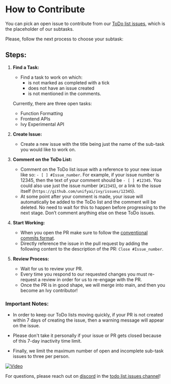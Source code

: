 # How to Contribute

You can pick an open issue to contribute from our [ToDo list issues](https://github.com/unifyai/ivy/issues?q=is%3Aopen+is%3Aissue+label%3AToDo), which is the placeholder of our subtasks.

Please, follow the next process to choose your subtask:

## Steps:

1. **Find a Task:**

   - Find a task to work on which:
     - is not marked as completed with a tick
     - does not have an issue created
     - is not mentioned in the comments.

   Currently, there are three open tasks:

   - Function Formatting
   - Frontend APIs
   - Ivy Experimental API

2. **Create Issue:**

   - Create a new issue with the title being just the name of the sub-task you would like to work on.

3. **Comment on the ToDo List:**

   - Comment on the ToDo list issue with a reference to your new issue like so: `- [ ] #Issue_number`. For example, if your issue number is 12345, then the text of your comment should be `- [ ] #12345`. You could also use just the issue number (`#12345`), or a link to the issue itself (`https://github.com/unifyai/ivy/issues/12345`).
   - At some point after your comment is made, your issue will automatically be added to the ToDo list and the comment will be deleted. No need to wait for this to happen before progressing to the next stage. Don’t comment anything else on these ToDo issues.

4. **Start Working:**

   - When you open the PR make sure to follow the [conventional commits format](https://www.conventionalcommits.org/en/v1.0.0/).
   - Directly reference the issue in the pull request by adding the following content to the description of the PR: `Close #Issue_number`.

5. **Review Process:**
   - Wait for us to review your PR.
   - Every time you respond to our requested changes you must re-request a review in order for us to re-engage with the PR.
   - Once the PR is in good shape, we will merge into main, and then you become an Ivy contributor!

### Important Notes:

- In order to keep our ToDo lists moving quickly, if your PR is not created within 7 days of creating the issue, then a warning message will appear on the issue.
- Please don't take it personally if your issue or PR gets closed because of this 7-day inactivity time limit.

- Finally, we limit the maximum number of open and incomplete sub-task issues to three per person.

[![Video](https://img.youtube.com/vi/wBKTOGmwfbo/0.jpg)](https://www.youtube.com/embed/wBKTOGmwfbo)

For questions, please reach out on [discord](#) in the [todo list issues channel](#)!
